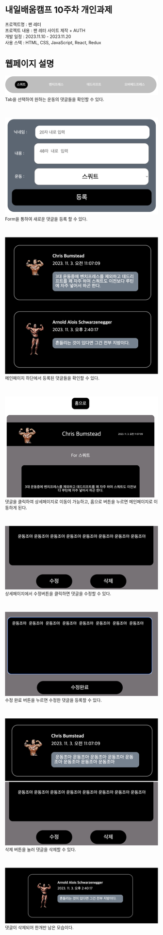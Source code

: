 # 내일배움캠프 10주차 개인과제
프로젝트명 : 팬 레터<br/>
프로젝트 내용 : 팬 레터 사이트 제작 + AUTH<br/>
개발 일정 : 2023.11.10 - 2023.11.20<br/>
사용 스택 : HTML, CSS, JavaScript, React, Redux<br/>

# 웹페이지 설명
<img src="assets/스크린샷 2023-11-17 오후 3.49.37.png">
Tab을 선택하여 원하는 운동의 댓글들을 확인할 수 있다.<br/><br/><br/><br/>


<img src="assets/스크린샷 2023-11-17 오후 3.53.18.png">
Form을 통하여 새로운 댓글을 등록 할 수 있다.<br/><br/><br/><br/>


<img src="assets/스크린샷 2023-11-17 오후 3.54.43.png">
메인페이지 하단에서 등록된 댓글들을 확인할 수 있다.<br/><br/><br/><br/>


<img src="assets/스크린샷 2023-11-17 오후 3.55.25.png">
댓글을 클릭하여 상세페이지로 이동이 가능하고, 홈으로 버튼을 누르면 메인페이지로 이동하게 된다.<br/><br/><br/><br/>


<img src="assets/스크린샷 2023-11-17 오후 3.58.50.png">
상세페이지에서 수정버튼을 클릭하면 댓글을 수정할 수 있다.<br/><br/><br/><br/>

<img src="assets/스크린샷 2023-11-17 오후 3.58.21.png">
수정 완료 버튼을 누르면 수정한 댓글을 등록할 수 있다.<br/><br/><br/><br/>

<img src="assets/스크린샷 2023-11-17 오후 3.58.41.png">

<img src="assets/스크린샷 2023-11-17 오후 3.58.50.png">
삭제 버튼을 눌러 댓글을 삭제할 수 있다.<br/><br/><br/><br/>

<img src="assets/스크린샷 2023-11-17 오후 3.59.08.png">
댓글이 삭제되어 한개만 남은 모습이다.